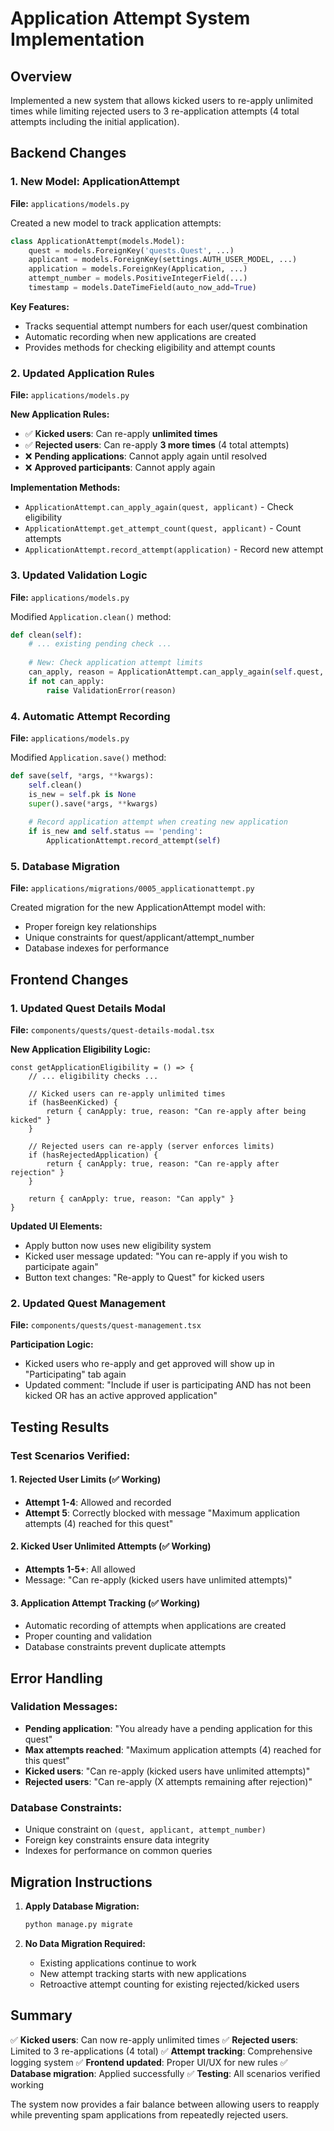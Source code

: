 # Application Attempt System Implementation

## Overview
Implemented a new system that allows kicked users to re-apply unlimited times while limiting rejected users to 3 re-application attempts (4 total attempts including the initial application).

## Backend Changes

### 1. New Model: ApplicationAttempt
**File:** `applications/models.py`

Created a new model to track application attempts:
```python
class ApplicationAttempt(models.Model):
    quest = models.ForeignKey('quests.Quest', ...)
    applicant = models.ForeignKey(settings.AUTH_USER_MODEL, ...)
    application = models.ForeignKey(Application, ...)
    attempt_number = models.PositiveIntegerField(...)
    timestamp = models.DateTimeField(auto_now_add=True)
```

**Key Features:**
- Tracks sequential attempt numbers for each user/quest combination
- Automatic recording when new applications are created
- Provides methods for checking eligibility and attempt counts

### 2. Updated Application Rules
**File:** `applications/models.py`

**New Application Rules:**
- ✅ **Kicked users**: Can re-apply **unlimited times**
- ✅ **Rejected users**: Can re-apply **3 more times** (4 total attempts)
- ❌ **Pending applications**: Cannot apply again until resolved
- ❌ **Approved participants**: Cannot apply again

**Implementation Methods:**
- `ApplicationAttempt.can_apply_again(quest, applicant)` - Check eligibility
- `ApplicationAttempt.get_attempt_count(quest, applicant)` - Count attempts
- `ApplicationAttempt.record_attempt(application)` - Record new attempt

### 3. Updated Validation Logic
**File:** `applications/models.py`

Modified `Application.clean()` method:
```python
def clean(self):
    # ... existing pending check ...
    
    # New: Check application attempt limits
    can_apply, reason = ApplicationAttempt.can_apply_again(self.quest, self.applicant)
    if not can_apply:
        raise ValidationError(reason)
```

### 4. Automatic Attempt Recording
**File:** `applications/models.py`

Modified `Application.save()` method:
```python
def save(self, *args, **kwargs):
    self.clean()
    is_new = self.pk is None
    super().save(*args, **kwargs)
    
    # Record application attempt when creating new application
    if is_new and self.status == 'pending':
        ApplicationAttempt.record_attempt(self)
```

### 5. Database Migration
**File:** `applications/migrations/0005_applicationattempt.py`

Created migration for the new ApplicationAttempt model with:
- Proper foreign key relationships
- Unique constraints for quest/applicant/attempt_number
- Database indexes for performance

## Frontend Changes

### 1. Updated Quest Details Modal
**File:** `components/quests/quest-details-modal.tsx`

**New Application Eligibility Logic:**
```tsx
const getApplicationEligibility = () => {
    // ... eligibility checks ...
    
    // Kicked users can re-apply unlimited times
    if (hasBeenKicked) {
        return { canApply: true, reason: "Can re-apply after being kicked" }
    }
    
    // Rejected users can re-apply (server enforces limits)
    if (hasRejectedApplication) {
        return { canApply: true, reason: "Can re-apply after rejection" }
    }
    
    return { canApply: true, reason: "Can apply" }
}
```

**Updated UI Elements:**
- Apply button now uses new eligibility system
- Kicked user message updated: "You can re-apply if you wish to participate again"
- Button text changes: "Re-apply to Quest" for kicked users

### 2. Updated Quest Management
**File:** `components/quests/quest-management.tsx`

**Participation Logic:**
- Kicked users who re-apply and get approved will show up in "Participating" tab again
- Updated comment: "Include if user is participating AND has not been kicked OR has an active approved application"

## Testing Results

### Test Scenarios Verified:

#### 1. Rejected User Limits (✅ Working)
- **Attempt 1-4**: Allowed and recorded
- **Attempt 5**: Correctly blocked with message "Maximum application attempts (4) reached for this quest"

#### 2. Kicked User Unlimited Attempts (✅ Working)
- **Attempts 1-5+**: All allowed
- Message: "Can re-apply (kicked users have unlimited attempts)"

#### 3. Application Attempt Tracking (✅ Working)
- Automatic recording of attempts when applications are created
- Proper counting and validation
- Database constraints prevent duplicate attempts

## Error Handling

### Validation Messages:
- **Pending application**: "You already have a pending application for this quest"
- **Max attempts reached**: "Maximum application attempts (4) reached for this quest"
- **Kicked users**: "Can re-apply (kicked users have unlimited attempts)"
- **Rejected users**: "Can re-apply (X attempts remaining after rejection)"

### Database Constraints:
- Unique constraint on `(quest, applicant, attempt_number)`
- Foreign key constraints ensure data integrity
- Indexes for performance on common queries

## Migration Instructions

1. **Apply Database Migration:**
   ```bash
   python manage.py migrate
   ```

2. **No Data Migration Required:**
   - Existing applications continue to work
   - New attempt tracking starts with new applications
   - Retroactive attempt counting for existing rejected/kicked users

## Summary

✅ **Kicked users**: Can now re-apply unlimited times
✅ **Rejected users**: Limited to 3 re-applications (4 total)
✅ **Attempt tracking**: Comprehensive logging system
✅ **Frontend updated**: Proper UI/UX for new rules
✅ **Database migration**: Applied successfully
✅ **Testing**: All scenarios verified working

The system now provides a fair balance between allowing users to reapply while preventing spam applications from repeatedly rejected users.
